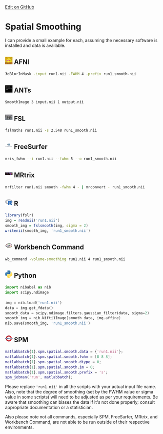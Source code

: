 [Edit on GitHub](https://github.com/cmi-dair/NeuRosetta/edit/main/src/image_preprocessing/spatial_smoothing.md)
# Spatial Smoothing

I can provide a small example for each, assuming the necessary software is installed and data is available.

## <img src="../icons/afni.png" height="24px" /> AFNI
```bash
3dBlurInMask -input run1.nii -FWHM 4 -prefix run1_smooth.nii
```

## <img src="../icons/ants.png" height="24px" /> ANTs
```bash
SmoothImage 3 input.nii 1 output.nii
```

## <img src="../icons/fsl.png" height="24px" /> FSL
```bash
fslmaths run1.nii -s 2.548 run1_smooth.nii
```

## <img src="../icons/freesurfer.png" height="24px" /> FreeSurfer
```bash
mris_fwhm --i run1.nii --fwhm 5 --o run1_smooth.nii
```

## <img src="../icons/mrtrix.png" height="24px" /> MRtrix
```bash
mrfilter run1.nii smooth -fwhm 4 - | mrconvert - run1_smooth.nii
```

## <img src="../icons/r.png" height="24px" /> R
```r
library(fslr)
img = readnii('run1.nii')
smooth_img = fslsmooth(img, sigma = 2)
writenii(smooth_img, 'run1_smooth.nii')
```

## <img src="../icons/workbench_command.png" height="24px" /> Workbench Command
```bash
wb_command -volume-smoothing run1.nii 4 run1_smooth.nii
```

## <img src="../icons/python.png" height="24px" /> Python
```python
import nibabel as nib
import scipy.ndimage

img = nib.load('run1.nii')
data = img.get_fdata()
smooth_data = scipy.ndimage.filters.gaussian_filter(data, sigma=2)
smooth_img = nib.Nifti1Image(smooth_data, img.affine)
nib.save(smooth_img, 'run1_smooth.nii')
```

## <img src="../icons/spm.png" height="24px" /> SPM
```matlab
matlabbatch{1}.spm.spatial.smooth.data = {'run1.nii'};
matlabbatch{1}.spm.spatial.smooth.fwhm = [8 8 8];
matlabbatch{1}.spm.spatial.smooth.dtype = 0;
matlabbatch{1}.spm.spatial.smooth.im = 0;
matlabbatch{1}.spm.spatial.smooth.prefix = 's';
spm_jobman('run', matlabbatch);
```
Please replace `'run1.nii'` in all the scripts with your actual input file name. Also, note that the degree of smoothing (set by the FWHM value or sigma value in some scripts) will need to be adjusted as per your requirements. Be aware that smoothing can biases the data if it's not done properly; consult appropriate documentation or a statistician.

Also please note not all commands, especially SPM, FreeSurfer, MRtrix, and Workbench Command, are not able to be run outside of their respective environments.